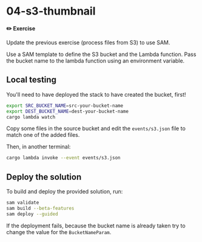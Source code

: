 # 04-s3-thumbnail

**✏️ Exercise**

Update the previous exercise (process files from S3) to use SAM.

Use a SAM template to define the S3 bucket and the Lambda function. Pass the
bucket name to the lambda function using an environment variable.

## Local testing

You'll need to have deployed the stack to have created the bucket, first!

```bash
export SRC_BUCKET_NAME=src-your-bucket-name
export DEST_BUCKET_NAME=dest-your-bucket-name
cargo lambda watch
```

Copy some files in the source bucket and edit the `events/s3.json` file to match
one of the added files.

Then, in another terminal:

```bash
cargo lambda invoke --event events/s3.json
```

## Deploy the solution

To build and deploy the provided solution, run:

```bash
sam validate
sam build --beta-features
sam deploy --guided
```

If the deployment fails, because the bucket name is already taken try to change
the value for the `BucketNameParam`.
